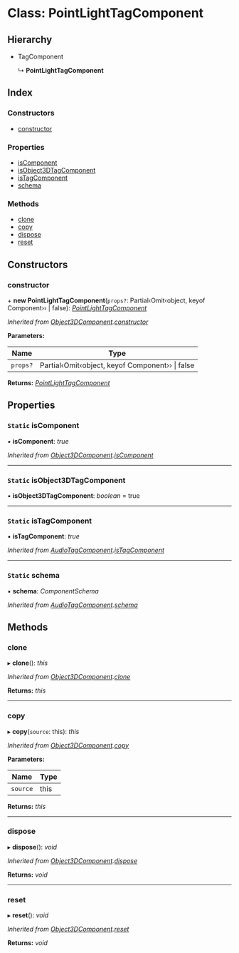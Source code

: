 
# Class: PointLightTagComponent

## Hierarchy

* TagComponent

  ↳ **PointLightTagComponent**

## Index

### Constructors

* [constructor](pointlighttagcomponent.md#constructor)

### Properties

* [isComponent](pointlighttagcomponent.md#static-iscomponent)
* [isObject3DTagComponent](pointlighttagcomponent.md#static-isobject3dtagcomponent)
* [isTagComponent](pointlighttagcomponent.md#static-istagcomponent)
* [schema](pointlighttagcomponent.md#static-schema)

### Methods

* [clone](pointlighttagcomponent.md#clone)
* [copy](pointlighttagcomponent.md#copy)
* [dispose](pointlighttagcomponent.md#dispose)
* [reset](pointlighttagcomponent.md#reset)

## Constructors

###  constructor

\+ **new PointLightTagComponent**(`props?`: Partial‹Omit‹object, keyof Component<any>›› | false): *[PointLightTagComponent](pointlighttagcomponent.md)*

*Inherited from [Object3DComponent](object3dcomponent.md).[constructor](object3dcomponent.md#constructor)*

**Parameters:**

Name | Type |
------ | ------ |
`props?` | Partial‹Omit‹object, keyof Component<any>›› &#124; false |

**Returns:** *[PointLightTagComponent](pointlighttagcomponent.md)*

## Properties

### `Static` isComponent

▪ **isComponent**: *true*

*Inherited from [Object3DComponent](object3dcomponent.md).[isComponent](object3dcomponent.md#static-iscomponent)*

___

### `Static` isObject3DTagComponent

▪ **isObject3DTagComponent**: *boolean* = true

___

### `Static` isTagComponent

▪ **isTagComponent**: *true*

*Inherited from [AudioTagComponent](audiotagcomponent.md).[isTagComponent](audiotagcomponent.md#static-istagcomponent)*

___

### `Static` schema

▪ **schema**: *ComponentSchema*

*Inherited from [AudioTagComponent](audiotagcomponent.md).[schema](audiotagcomponent.md#static-schema)*

## Methods

###  clone

▸ **clone**(): *this*

*Inherited from [Object3DComponent](object3dcomponent.md).[clone](object3dcomponent.md#clone)*

**Returns:** *this*

___

###  copy

▸ **copy**(`source`: this): *this*

*Inherited from [Object3DComponent](object3dcomponent.md).[copy](object3dcomponent.md#copy)*

**Parameters:**

Name | Type |
------ | ------ |
`source` | this |

**Returns:** *this*

___

###  dispose

▸ **dispose**(): *void*

*Inherited from [Object3DComponent](object3dcomponent.md).[dispose](object3dcomponent.md#dispose)*

**Returns:** *void*

___

###  reset

▸ **reset**(): *void*

*Inherited from [Object3DComponent](object3dcomponent.md).[reset](object3dcomponent.md#reset)*

**Returns:** *void*
